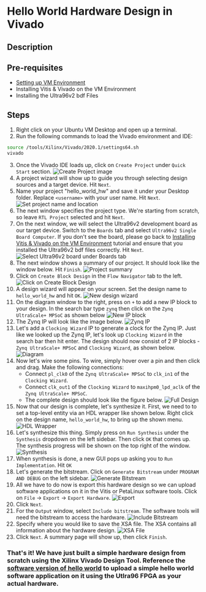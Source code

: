 # Hello World Hardware Design in Vivado
## Description

## Pre-requisites
- [Setting up VM Environment](../virtual_machine_setup/tutorial.md)
- Installing Vitis & Vivado on the VM Environment
- Installing the Ultra96v2 bdf Files

## Steps
1. Right click on your Ubuntu VM Desktop and open up a terminal.
2. Run the following commands to load the Vivado environment and IDE:
```bash
source /tools/Xilinx/Vivado/2020.1/settings64.sh
vivado
```
3. Once the Vivado IDE loads up, click on `Create Project` under `Quick Start` section.
![Create Project image](create_project.jpg "Click on Create Project")
4. A project wizard will show up to guide you through selecting design sources and a target device. Hit `Next`.
5. Name your project "hello_world_hw" and save it under your Desktop folder. Replace `<username>` with your user name. Hit `Next`.
![Set project name and location](name.png "Name your project hello_world_hw")
6. The next window specifies the project type. We're starting from scratch, so leave `RTL Project` selected and hit `Next`.
7. On the next window, we will select the Ultra96v2 development board as our target device. Switch to the `Boards` tab and select `Ultra96v2 Single Board Computer`. If you don't see the board, please go back to [Installing Vitis & Vivado on the VM Environment]() tutorial and ensure that you installed the Ultra96v2 bdf files correctly. Hit `Next`.
![Select Ultra96v2 board under Boards tab](select_board.jpg "Select Ultra96v2 board")
8. The next window shows a summary of our project. It should look like the window below. Hit `Finish`.
![Project summary](summary.png "Project summary")
9. Click on `Create Block Design` in the `Flow Navigator` tab to the left.
![Click on Create Block Design](create_block_design.jpg "Click on Create Block Design")
10. A design wizard will appear on your screen. Set the design name to `hello_world_hw` and hit `OK`.
![New design wizard](design_name.png "Name your design `hello_world_hw`")
11. On the diagram window to the right, press on `+` to add a new IP block to your design. In the search bar type `zynq` then click on the `Zynq UltraScale+ MPSoC` as shown below
![New IP block](search_zynq.jpg "Press on `+`")
12. The Zynq IP will look like the image below.
![Zynq IP](zynq.jpg)
13. Let's add a `Clocking Wizard` IP to generate a clock for the Zynq IP. Just like we looked up the Zynq IP, let's look up `Clocking Wizard` in the search bar then hit enter. The design should now consist of 2 IP blocks - `Zynq UltraScale+ MPSoC` and `Clocking Wizard`, as shown below.
![Diagram](zynq_n_cw.jpg)
14. Now let's wire some pins. To wire, simply hover over a pin and then click and drag. Make the following connections:
    - Connect `pl_clk0` of the `Zynq UltraScale+ MPSoC` to `clk_in1` of the `Clocking Wizard`.
    - Connect `clk_out1` of the `Clocking Wizard` to `maxihpm0_lpd_aclk` of the `Zynq UltraScale+ MPSoC`.
    - The complete design should look like the figure below.
![Full Design](full_design.jpg) 
15. Now that our design is complete, let's synthesize it. First, we need to to set a top-level entity via an HDL wrapper like shown below. Right click on the design name, `hello_world_hw`, to bring up the shown menu.
![HDL Wrapper](top_level.jpg)
16. Let's synthesize this thing. Simply press on `Run Synthesis` under the `Synthesis` dropdown on the left sidebar. Then click `OK` that comes up. The synthesis progress will be shown on the top right of the window.
![Synthesis](synthesize.jpg)
17. When synthesis is done, a new GUI pops up asking you to `Run Implementation`. Hit `OK`
18. Let's generate the bitstream. Click on `Generate Bitstream` under `PROGRAM AND DEBUG` on the left sidebar.
![Generate Bitstream](generate_bitstream.jpg)
19. All we have to do now is export this hardware design so we can upload software applications on it in the Vitis or PetaLinux software tools. 
    Click on `File` -> `Export` -> `Export Hardware`.
![Export](export_hw.jpg)
20. Click `Next`.
21. For the `Output` window, select `Include bitstream`. The software tools will need the bitstream to access the hardware.
![Include Bitstream](include_bit.jpg)
22. Specify where you would like to save the XSA file. The XSA contains all information about the hardware design.
![XSA File](path.jpg)
23. Click `Next`. A summary page will show up, then click `Finish`.

### That's it! We have just built a simple hardware design from scratch using the Xilinx Vivado Design Tool. Reference the [software version of hello world](../hello_world_sw/tutorial.md) to upload a simple hello world software application on it using the Utlra96 FPGA as your actual hardware.
